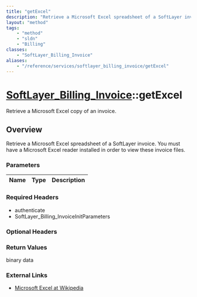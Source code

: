```yaml
---
title: "getExcel"
description: "Retrieve a Microsoft Excel spreadsheet of a SoftLayer invoice. You must have a Microsoft Excel reader installed in order... "
layout: "method"
tags:
    - "method"
    - "sldn"
    - "Billing"
classes:
    - "SoftLayer_Billing_Invoice"
aliases:
    - "/reference/services/softlayer_billing_invoice/getExcel"
---
```

# [SoftLayer_Billing_Invoice](/reference/services/SoftLayer_Billing_Invoice)::getExcel

Retrieve a Microsoft Excel copy of an invoice.


## Overview 
Retrieve a Microsoft Excel spreadsheet of a SoftLayer invoice. You must have a Microsoft Excel reader installed in order to view these invoice files. 

### Parameters 
|Name | Type | Description |
| --- | --- | --- |


### Required Headers
* authenticate
* SoftLayer_Billing_InvoiceInitParameters

### Optional Headers

### Return Values
binary data

### External Links


* [Microsoft Excel at Wikipedia](http://en.wikipedia.org/wiki/Microsoft_Excel)


